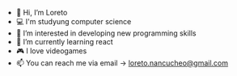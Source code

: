 - 👋 Hi, I’m Loreto
- 💻 I'm studyung computer science 
- 👀 I’m interested in developing new programming skills
- 🌱 I’m currently learning react
- 🎮 I love videogames
- 📫 You can reach me via email -> loreto.nancucheo@gmail.com



<!---
loretito/loretito is a ✨ special ✨ repository because its `README.md` (this file) appears on your GitHub profile.
You can click the Preview link to take a look at your changes.
--->
